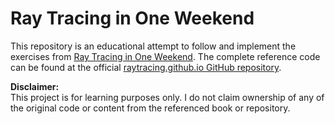 # Ray Tracing in One Weekend

This repository is an educational attempt to follow and implement the exercises from [Ray Tracing in One Weekend](https://raytracing.github.io/books/RayTracingInOneWeekend.html#diffusematerials/truelambertianreflection). The complete reference code can be found at the official [raytracing.github.io GitHub repository](https://github.com/RayTracing/raytracing.github.io/).

**Disclaimer:**  
This project is for learning purposes only. I do not claim ownership of any of the original code or content from the referenced book or repository.
